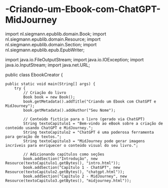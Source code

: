 # -Criando-um-Ebook-com-ChatGPT-MidJourney
import nl.siegmann.epublib.domain.Book;
import nl.siegmann.epublib.domain.Resource;
import nl.siegmann.epublib.domain.Section;
import nl.siegmann.epublib.epub.EpubWriter;

import java.io.FileOutputStream;
import java.io.IOException;
import java.io.InputStream;
import java.net.URL;

public class EbookCreator {

    public static void main(String[] args) {
        try {
            // Criação do livro
            Book book = new Book();
            book.getMetadata().addTitle("Criando um Ebook com ChatGPT e MidJourney");
            book.getMetadata().addAuthor("Seu Nome");

            // Conteúdo fictício para o livro (gerado via ChatGPT)
            String textoCapitulo1 = "Bem-vindo ao eBook sobre a criação de conteúdo usando ChatGPT e MidJourney.";
            String textoCapitulo2 = "ChatGPT é uma poderosa ferramenta para geração de textos.";
            String textoCapitulo3 = "MidJourney pode gerar imagens incríveis para enriquecer o conteúdo visual do seu livro.";

            // Adicionando capítulos como seções
            book.addSection("Introdução", new Resource(textoCapitulo1.getBytes(), "intro.html"));
            book.addSection("Capítulo 1 - ChatGPT", new Resource(textoCapitulo2.getBytes(), "chatgpt.html"));
            book.addSection("Capítulo 2 - MidJourney", new Resource(textoCapitulo3.getBytes(), "midjourney.html"));
